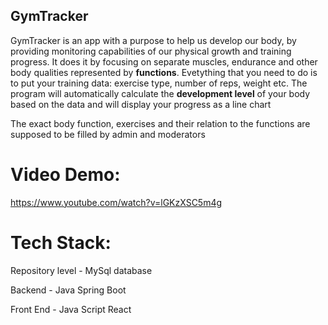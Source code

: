## GymTracker

GymTracker is an app with a purpose to help us develop our body, by providing monitoring capabilities of our physical growth and training progress. 
It does it by focusing on separate muscles, endurance and other body qualities represented by **functions**. Evetything that you need to do is to put your training data: exercise type, number of reps, weight etc. The program will automatically calculate the **development level** of your body based on the data and will display your progress as a line chart

The exact body function, exercises and their relation to the functions are supposed to be filled by admin and moderators

# Video Demo: 
https://www.youtube.com/watch?v=lGKzXSC5m4g

# Tech Stack: 
Repository level - MySql database

Backend - Java Spring Boot

Front End - Java Script React
 
